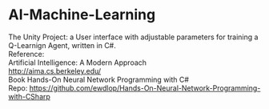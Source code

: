# AI-Machine-Learning
The Unity Project: a User interface with adjustable parameters for training a Q-Learnign Agent, written in C#.<br />
Reference:<br />
Artificial Intelligence: A Modern Approach <br />
http://aima.cs.berkeley.edu/<br />
Book Hands-On Neural Network Programming with C#<br />
Repo: https://github.com/ewdlop/Hands-On-Neural-Network-Programming-with-CSharp
